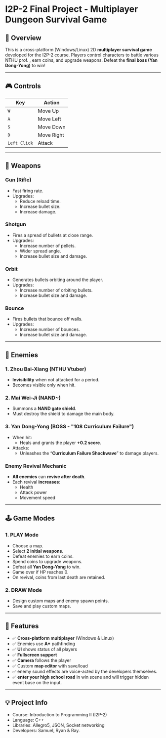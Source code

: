 # I2P-2 Final Project - Multiplayer Dungeon Survival Game

## 🧠 Overview

This is a cross-platform (Windows/Linux) 2D **multiplayer survival game** developed for the I2P-2 course. Players control characters to battle various NTHU prof. , earn coins, and upgrade weapons. Defeat the **final boss (Yan Dong-Yong)** to win!

---

## 🎮 Controls

| Key           | Action   |
|---------------|----------|
| `W`           | Move Up  |
| `A`           | Move Left|
| `S`           | Move Down|
| `D`           | Move Right|
| `Left Click`  | Attack   |

---

## 🔫 Weapons

### Gun (Rifle)
- Fast firing rate.
- Upgrades:
  - Reduce reload time.
  - Increase bullet size.
  - Increase damage.

### Shotgun
- Fires a spread of bullets at close range.
- Upgrades:
  - Increase number of pellets.
  - Wider spread angle.
  - Increase bullet size and damage.

### Orbit
- Generates bullets orbiting around the player.
- Upgrades:
  - Increase number of orbiting bullets.
  - Increase bullet size and damage.

### Bounce
- Fires bullets that bounce off walls.
- Upgrades:
  - Increase number of bounces.
  - Increase bullet size and damage.

---

## 👹 Enemies

### 1. Zhou Bai-Xiang (NTHU Vtuber)
- **Invisibility** when not attacked for a period.
- Becomes visible only when hit.

### 2. Mai Wei-Ji (NAND~)
- Summons a **NAND gate shield**.
- Must destroy the shield to damage the main body.

### 3. Yan Dong-Yong (BOSS - "108 Curriculum Failure")
- When hit:
  - Heals and grants the player **+0.2 score**.
- Attacks:
  - Unleashes the “**Curriculum Failure Shockwave**” to damage players.

### Enemy Revival Mechanic
- **All enemies** can **revive after death**.
- Each revival **increases**:
  - Health
  - Attack power
  - Movement speed

---

## 🕹️ Game Modes

### 1. PLAY Mode
- Choose a map.
- Select **2 initial weapons**.
- Defeat enemies to earn coins.
- Spend coins to upgrade weapons.
- Defeat all **Yan Dong-Yong** to win.
- Game over if HP reaches 0.
- On revival, coins from last death are retained.

### 2. DRAW Mode
- Design custom maps and enemy spawn points.
- Save and play custom maps.

---

## 🧩 Features

- ✅ **Cross-platform multiplayer** (Windows & Linux)
- ✅ Enemies use **A\*** pathfinding
- ✅ **UI** shows status of all players
- ✅ **Fullscreen support**
- ✅ **Camera** follows the player
- ✅ Custom **map editor** with save/load
- ✅ enemy sound effects are voice-acted by the developers themselves.
- ✅ **enter your high school road** in win scene and will trigger hidden event base on the input.

---

## 💡 Project Info

- Course: Introduction to Programming II (I2P-2)
- Language: C++
- Libraries: Allegro5, JSON, Socket networking
- Developers: Samuel, Ryan & Ray.

